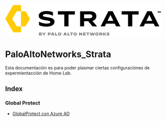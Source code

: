 ![alt text](https://github.com/andreu-bernabe/PaloAltoNetworks_Strata/blob/main/Strata_Tagline_Logo_RGB.png "Logo Title Text 1")
# PaloAltoNetworks_Strata
Esta documentación es para poder plasmar ciertas configuraciónes de expermientacción de Home Lab.

## Index
 ### Global Protect
 - [GlobalProtect con Azure AD](https://github.com/andreu-bernabe/PaloAltoNetworks_Strata/blob/main/GP_with_AzureAD.md)
